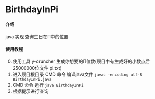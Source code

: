 # BirthdayInPi

#### 介绍
java 实现 查询生日在Π中的位置


#### 使用教程
0.  使用工具 y-cruncher 生成你想要的Π位数(项目中有生成好的小数点后25000000位文件 pi.txt)
1.  进入项目根目录 CMD 命令 编译java文件 `javac -encoding utf-8 BirthdayInPi.java`
2.  CMD 命令 运行 `java BirthdayInPi`
3.  根据提示进行查询